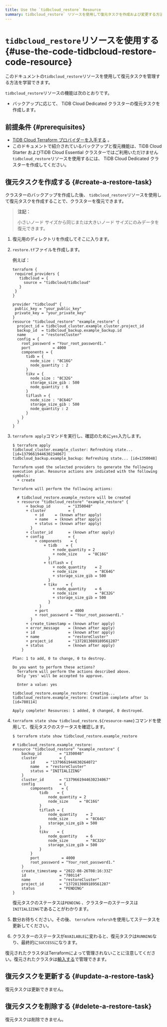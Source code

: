 ```yaml
---
title: Use the `tidbcloud_restore` Resource
summary: tidbcloud_restore` リソースを使用して復元タスクを作成および変更する方法を学習します。
---
```


# <code>tidbcloud_restore</code>リソースを使用する {#use-the-code-tidbcloud-restore-code-resource}

このドキュメントの`tidbcloud_restore`リソースを使用して復元タスクを管理する方法を学習できます。

`tidbcloud_restore`リソースの機能は次のとおりです。

-   バックアップに応じて、 TiDB Cloud Dedicated クラスターの復元タスクを作成します。

## 前提条件 {#prerequisites}

-   [TiDB Cloud Terraform プロバイダーを入手する](/tidb-cloud/terraform-get-tidbcloud-provider.md) 。
-   このドキュメントで紹介されているバックアップと復元機能は、TiDB Cloud Starter およびTiDB Cloud Essential クラスターではご利用いただけません`tidbcloud_restore`リソースを使用するには、 TiDB Cloud Dedicated クラスターを作成してください。

## 復元タスクを作成する {#create-a-restore-task}

クラスターのバックアップを作成した後、 `tidbcloud_restore`リソースを使用して復元タスクを作成することで、クラスターを復元できます。

> **注記：**
>
> 小さいノード サイズから同じまたは大きいノード サイズにのみデータを復元できます。

1.  復元用のディレクトリを作成してそこに入ります。

2.  `restore.tf`ファイルを作成します。

    例えば：

        terraform {
         required_providers {
           tidbcloud = {
             source = "tidbcloud/tidbcloud"
           }
         }
        }

        provider "tidbcloud" {
         public_key = "your_public_key"
         private_key = "your_private_key"
        }
        resource "tidbcloud_restore" "example_restore" {
          project_id = tidbcloud_cluster.example_cluster.project_id
          backup_id  = tidbcloud_backup.example_backup.id
          name       = "restoreCluster"
          config = {
            root_password = "Your_root_password1."
            port          = 4000
            components = {
              tidb = {
                node_size : "8C16G"
                node_quantity : 2
              }
              tikv = {
                node_size : "8C32G"
                storage_size_gib : 500
                node_quantity : 6
              }
              tiflash = {
                node_size : "8C64G"
                storage_size_gib : 500
                node_quantity : 2
              }
            }
          }
        }

3.  `terraform apply`コマンドを実行し、確認のために`yes`入力します。

        $ terraform apply
        tidbcloud_cluster.example_cluster: Refreshing state... [id=1379661944630234067]
        tidbcloud_backup.example_backup: Refreshing state... [id=1350048]

        Terraform used the selected providers to generate the following execution plan. Resource actions are indicated with the following symbols:
          + create

        Terraform will perform the following actions:

          # tidbcloud_restore.example_restore will be created
          + resource "tidbcloud_restore" "example_restore" {
              + backup_id        = "1350048"
              + cluster          = {
                  + id     = (known after apply)
                  + name   = (known after apply)
                  + status = (known after apply)
                }
              + cluster_id       = (known after apply)
              + config           = {
                  + components    = {
                      + tidb    = {
                          + node_quantity = 2
                          + node_size     = "8C16G"
                        }
                      + tiflash = {
                          + node_quantity    = 2
                          + node_size        = "8C64G"
                          + storage_size_gib = 500
                        }
                      + tikv    = {
                          + node_quantity    = 6
                          + node_size        = "8C32G"
                          + storage_size_gib = 500
                        }
                    }
                  + port          = 4000
                  + root_password = "Your_root_password1."
                }
              + create_timestamp = (known after apply)
              + error_message    = (known after apply)
              + id               = (known after apply)
              + name             = "restoreCluster"
              + project_id       = "1372813089189561287"
              + status           = (known after apply)
            }

        Plan: 1 to add, 0 to change, 0 to destroy.

        Do you want to perform these actions?
          Terraform will perform the actions described above.
          Only 'yes' will be accepted to approve.

          Enter a value: yes

        tidbcloud_restore.example_restore: Creating...
        tidbcloud_restore.example_restore: Creation complete after 1s [id=780114]

        Apply complete! Resources: 1 added, 0 changed, 0 destroyed.

4.  `terraform state show tidbcloud_restore.${resource-name}`コマンドを使用して、復元タスクのステータスを確認します。

        $ terraform state show tidbcloud_restore.example_restore

        # tidbcloud_restore.example_restore:
        resource "tidbcloud_restore" "example_restore" {
            backup_id        = "1350048"
            cluster          = {
                id     = "1379661944630264072"
                name   = "restoreCluster"
                status = "INITIALIZING"
            }
            cluster_id       = "1379661944630234067"
            config           = {
                components    = {
                    tidb    = {
                        node_quantity = 2
                        node_size     = "8C16G"
                    }
                    tiflash = {
                        node_quantity    = 2
                        node_size        = "8C64G"
                        storage_size_gib = 500
                    }
                    tikv    = {
                        node_quantity    = 6
                        node_size        = "8C32G"
                        storage_size_gib = 500
                    }
                }
                port          = 4000
                root_password = "Your_root_password1."
            }
            create_timestamp = "2022-08-26T08:16:33Z"
            id               = "780114"
            name             = "restoreCluster"
            project_id       = "1372813089189561287"
            status           = "PENDING"
        }

    復元タスクのステータスは`PENDING` 、クラスターのステータスは`INITIALIZING`であることがわかります。

5.  数分お待ちください。その後、 `terraform refersh`を使用してステータスを更新してください。

6.  クラスターのステータスが`AVAILABLE`に変わると、復元タスクは`RUNNING`なり、最終的に`SUCCESS`になります。

復元されたクラスタはTerraformによって管理されないことに注意してください。復元されたクラスタは[輸入する](/tidb-cloud/terraform-use-cluster-resource.md#import-a-cluster)で管理できます。

## 復元タスクを更新する {#update-a-restore-task}

復元タスクは更新できません。

## 復元タスクを削除する {#delete-a-restore-task}

復元タスクは削除できません。
